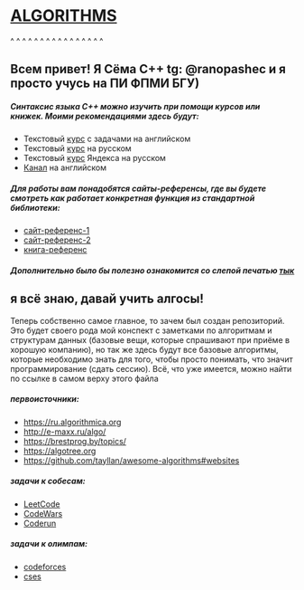 # [ALGORITHMS](https://github.com/ranopashec/FAMCS-PROG/blob/main/ALGORITHMS.md)
^ ^ ^ ^ ^ ^ ^ ^ ^ ^ ^ ^ ^ ^ ^ ^
## Всем привет! Я Сёма C++ tg: @ranopashec и я просто учусь на ПИ ФПМИ БГУ)
##### Cинтаксис языка C++ можно изучить при помощи курсов или книжек. Моими рекомендациями здесь будут:
- Текстовый [курс](https://www.learncpp.com) с задачами на английском
- Текстовый [курс](https://ravesli.com/uroki-cpp/) на русском
- Текстовый [курс](https://academy.yandex.ru/handbook/cpp) Яндекса на русском
- [Канал](https://www.youtube.com/playlist?list=PLlrATfBNZ98dudnM48yfGUldqGD0S4FFb) на английском
##### Для работы вам понадобятся сайты-референсы, где вы будете смотреть как работает конкретная функция из стандартной библиотеки:
-  [сайт-референс-1](https://en.cppreference.com/w/)
-  [сайт-референс-2](https://cplusplus.com/reference/)
-  [книга-референс](https://books.goalkicker.com/CPlusPlusBook/)
##### Дополнительно было бы полезно ознакомится со слепой печатью [тык](https://www.typingstudy.com/list_of_free_touch_typing_software_and_online_resources)
## я всё знаю, давай учить алгосы!
Теперь собственно самое главное, то зачем был создан репозиторий. Это будет своего рода мой конспект с заметками по алгоритмам и структурам данных (базовые вещи, которые спрашивают при приёме в хорошую компанию), но так же здесь будут все базовые алгоритмы, которые необходимо знать для того, чтобы просто понимать, что значит программирование (сдать сессию). Всё, что уже имеется, можно найти по ссылке в самом верху этого файла
##### первоисточники:
- https://ru.algorithmica.org
- http://e-maxx.ru/algo/
- https://brestprog.by/topics/
- https://algotree.org
- https://github.com/tayllan/awesome-algorithms#websites
##### задачи к собесам:
- [LeetCode](https://leetcode.com)
- [CodeWars](https://www.codewars.com)
- [Coderun](https://coderun.yandex.ru/catalog)
##### задачи к олимпам:
- [codeforces](https://codeforces.com)
- [cses](https://cses.fi/problemset/)

